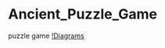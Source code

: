 # Ancient_Puzzle_Game
puzzle game
[!Diagrams](https://github.com/Duckson29/Ancient_Puzzle_Game/blob/master/ClassDiagram%20NicePicePuzzle.pdf)
